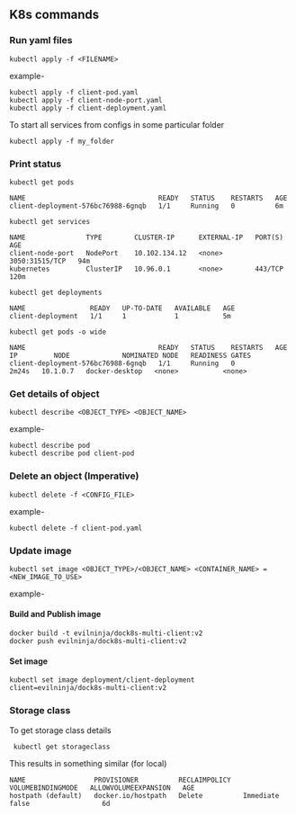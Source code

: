 ## K8s commands
### Run yaml files
```
kubectl apply -f <FILENAME>
```
example-
```shell
kubectl apply -f client-pod.yaml
kubectl apply -f client-node-port.yaml
kubectl apply -f client-deployment.yaml
```

To start all services from configs in some particular folder
```shell
kubectl apply -f my_folder
```

### Print status
```shell
kubectl get pods
```
```
NAME                                 READY   STATUS    RESTARTS   AGE
client-deployment-576bc76988-6gnqb   1/1     Running   0          6m
```

```shell
kubectl get services
```
```
NAME               TYPE        CLUSTER-IP      EXTERNAL-IP   PORT(S)          AGE
client-node-port   NodePort    10.102.134.12   <none>        3050:31515/TCP   94m
kubernetes         ClusterIP   10.96.0.1       <none>        443/TCP          120m
```

```shell
kubectl get deployments
```
```
NAME                READY   UP-TO-DATE   AVAILABLE   AGE
client-deployment   1/1     1            1           5m
```

```shell
kubectl get pods -o wide
```
```
NAME                                 READY   STATUS    RESTARTS   AGE     IP         NODE             NOMINATED NODE   READINESS GATES
client-deployment-576bc76988-6gnqb   1/1     Running   0          2m24s   10.1.0.7   docker-desktop   <none>           <none>
```

### Get details of object
```shell
kubectl describe <OBJECT_TYPE> <OBJECT_NAME>
```
example-
```shell
kubectl describe pod
kubectl describe pod client-pod
```

### Delete an object (Imperative)
```shell
kubectl delete -f <CONFIG_FILE>
```
example-
```shell
kubectl delete -f client-pod.yaml
```

### Update image 
```
kubectl set image <OBJECT_TYPE>/<OBJECT_NAME> <CONTAINER_NAME> = <NEW_IMAGE_TO_USE>
```
example-
#### Build and Publish image
```shell
docker build -t evilninja/dock8s-multi-client:v2
docker push evilninja/dock8s-multi-client:v2
```

#### Set image
```shell
kubectl set image deployment/client-deployment client=evilninja/dock8s-multi-client:v2
```

### Storage class

To get storage class details
```shell
 kubectl get storageclass
```

This results in something similar (for local)
```
NAME                 PROVISIONER          RECLAIMPOLICY   VOLUMEBINDINGMODE   ALLOWVOLUMEEXPANSION   AGE
hostpath (default)   docker.io/hostpath   Delete          Immediate           false                  6d
```